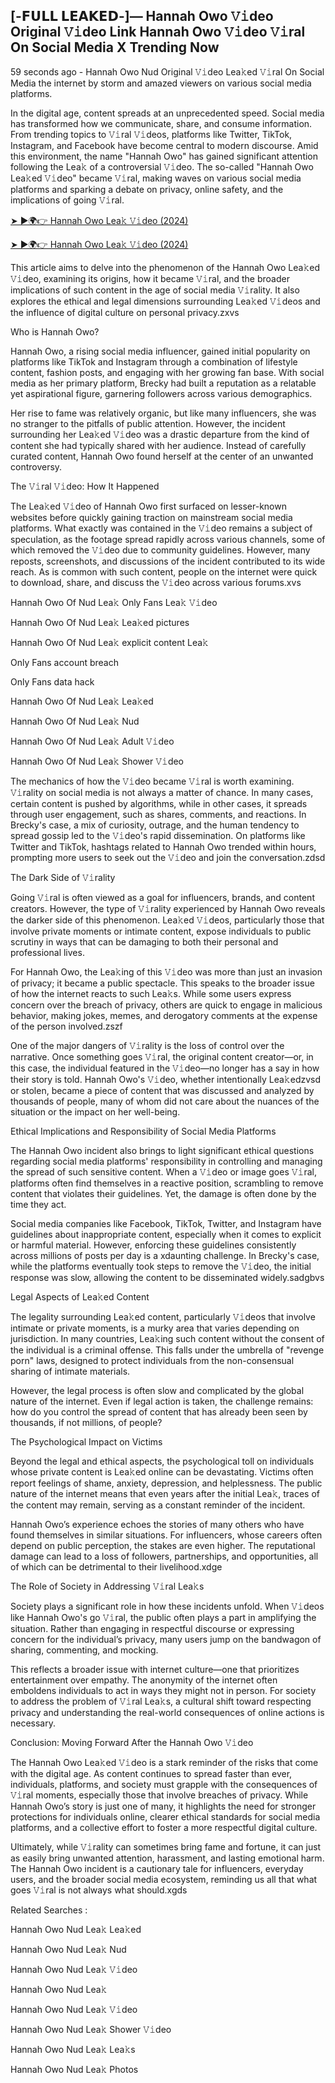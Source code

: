 ## [-𝗙𝗨𝗟𝗟 𝗟𝗘𝗔𝗞𝗘𝗗-]— Hannah Owo 𝚅𝚒deo Original 𝚅𝚒deo Link Hannah Owo 𝚅𝚒deo 𝚅𝚒ral On Social Media X Trending Now

59 seconds ago - Hannah Owo Nud Original 𝚅𝚒deo Lea𝚔ed 𝚅𝚒ral On Social Media the internet by storm and amazed viewers on various social media platforms.

In the digital age, content spreads at an unprecedented speed. Social media has transformed how we communicate, share, and consume information. From trending topics to 𝚅𝚒ral 𝚅𝚒deos, platforms like Twitter, TikTok, Instagram, and Facebook have become central to modern discourse. Amid this environment, the name "Hannah Owo" has gained significant attention following the Lea𝚔 of a controversial 𝚅𝚒deo. The so-called "Hannah Owo Lea𝚔ed 𝚅𝚒deo" became 𝚅𝚒ral, making waves on various social media platforms and sparking a debate on privacy, online safety, and the implications of going 𝚅𝚒ral.

[➤ ►🌍👉 Hannah Owo Lea𝚔 𝚅𝚒deo (2024)](https://shortx.today/leak-ab)

[➤ ►🌍👉 Hannah Owo Lea𝚔 𝚅𝚒deo (2024)](https://shortx.today/leak-ab)

This article aims to delve into the phenomenon of the Hannah Owo Lea𝚔ed 𝚅𝚒deo, examining its origins, how it became 𝚅𝚒ral, and the broader implications of such content in the age of social media 𝚅𝚒rality. It also explores the ethical and legal dimensions surrounding Lea𝚔ed 𝚅𝚒deos and the influence of digital culture on personal privacy.zxvs

Who is Hannah Owo?

Hannah Owo, a rising social media influencer, gained initial popularity on platforms like TikTok and Instagram through a combination of lifestyle content, fashion posts, and engaging with her growing fan base. With social media as her primary platform, Brecky had built a reputation as a relatable yet aspirational figure, garnering followers across various demographics.

Her rise to fame was relatively organic, but like many influencers, she was no stranger to the pitfalls of public attention. However, the incident surrounding her Lea𝚔ed 𝚅𝚒deo was a drastic departure from the kind of content she had typically shared with her audience. Instead of carefully curated content, Hannah Owo found herself at the center of an unwanted controversy.

The 𝚅𝚒ral 𝚅𝚒deo: How It Happened

The Lea𝚔ed 𝚅𝚒deo of Hannah Owo first surfaced on lesser-known websites before quickly gaining traction on mainstream social media platforms. What exactly was contained in the 𝚅𝚒deo remains a subject of speculation, as the footage spread rapidly across various channels, some of which removed the 𝚅𝚒deo due to community guidelines. However, many reposts, screenshots, and discussions of the incident contributed to its wide reach. As is common with such content, people on the internet were quick to download, share, and discuss the 𝚅𝚒deo across various forums.xvs

Hannah Owo Of Nud Lea𝚔 Only Fans Lea𝚔 𝚅𝚒deo

Hannah Owo Of Nud Lea𝚔 Lea𝚔ed pictures

Hannah Owo Of Nud Lea𝚔 explicit content Lea𝚔

Only Fans account breach

Only Fans data hack

Hannah Owo Of Nud Lea𝚔 Lea𝚔ed

Hannah Owo Of Nud Lea𝚔 Nud

Hannah Owo Of Nud Lea𝚔 Adult 𝚅𝚒deo

Hannah Owo Of Nud Lea𝚔 Shower 𝚅𝚒deo

The mechanics of how the 𝚅𝚒deo became 𝚅𝚒ral is worth examining. 𝚅𝚒rality on social media is not always a matter of chance. In many cases, certain content is pushed by algorithms, while in other cases, it spreads through user engagement, such as shares, comments, and reactions. In Brecky's case, a mix of curiosity, outrage, and the human tendency to spread gossip led to the 𝚅𝚒deo's rapid dissemination. On platforms like Twitter and TikTok, hashtags related to Hannah Owo trended within hours, prompting more users to seek out the 𝚅𝚒deo and join the conversation.zdsd

The Dark Side of 𝚅𝚒rality

Going 𝚅𝚒ral is often viewed as a goal for influencers, brands, and content creators. However, the type of 𝚅𝚒rality experienced by Hannah Owo reveals the darker side of this phenomenon. Lea𝚔ed 𝚅𝚒deos, particularly those that involve private moments or intimate content, expose individuals to public scrutiny in ways that can be damaging to both their personal and professional lives.

For Hannah Owo, the Lea𝚔ing of this 𝚅𝚒deo was more than just an invasion of privacy; it became a public spectacle. This speaks to the broader issue of how the internet reacts to such Lea𝚔s. While some users express concern over the breach of privacy, others are quick to engage in malicious behavior, making jokes, memes, and derogatory comments at the expense of the person involved.zszf

One of the major dangers of 𝚅𝚒rality is the loss of control over the narrative. Once something goes 𝚅𝚒ral, the original content creator—or, in this case, the individual featured in the 𝚅𝚒deo—no longer has a say in how their story is told. Hannah Owo's 𝚅𝚒deo, whether intentionally Lea𝚔edzvsd or stolen, became a piece of content that was discussed and analyzed by thousands of people, many of whom did not care about the nuances of the situation or the impact on her well-being.

Ethical Implications and Responsibility of Social Media Platforms

The Hannah Owo incident also brings to light significant ethical questions regarding social media platforms' responsibility in controlling and managing the spread of such sensitive content. When a 𝚅𝚒deo or image goes 𝚅𝚒ral, platforms often find themselves in a reactive position, scrambling to remove content that violates their guidelines. Yet, the damage is often done by the time they act.

Social media companies like Facebook, TikTok, Twitter, and Instagram have guidelines about inappropriate content, especially when it comes to explicit or harmful material. However, enforcing these guidelines consistently across millions of posts per day is a xdaunting challenge. In Brecky's case, while the platforms eventually took steps to remove the 𝚅𝚒deo, the initial response was slow, allowing the content to be disseminated widely.sadgbvs

Legal Aspects of Lea𝚔ed Content

The legality surrounding Lea𝚔ed content, particularly 𝚅𝚒deos that involve intimate or private moments, is a murky area that varies depending on jurisdiction. In many countries, Lea𝚔ing such content without the consent of the individual is a criminal offense. This falls under the umbrella of "revenge porn" laws, designed to protect individuals from the non-consensual sharing of intimate materials.

However, the legal process is often slow and complicated by the global nature of the internet. Even if legal action is taken, the challenge remains: how do you control the spread of content that has already been seen by thousands, if not millions, of people?

The Psychological Impact on Victims

Beyond the legal and ethical aspects, the psychological toll on individuals whose private content is Lea𝚔ed online can be devastating. Victims often report feelings of shame, anxiety, depression, and helplessness. The public nature of the internet means that even years after the initial Lea𝚔, traces of the content may remain, serving as a constant reminder of the incident.

Hannah Owo’s experience echoes the stories of many others who have found themselves in similar situations. For influencers, whose careers often depend on public perception, the stakes are even higher. The reputational damage can lead to a loss of followers, partnerships, and opportunities, all of which can be detrimental to their livelihood.xdge

The Role of Society in Addressing 𝚅𝚒ral Lea𝚔s

Society plays a significant role in how these incidents unfold. When 𝚅𝚒deos like Hannah Owo's go 𝚅𝚒ral, the public often plays a part in amplifying the situation. Rather than engaging in respectful discourse or expressing concern for the individual’s privacy, many users jump on the bandwagon of sharing, commenting, and mocking.

This reflects a broader issue with internet culture—one that prioritizes entertainment over empathy. The anonymity of the internet often emboldens individuals to act in ways they might not in person. For society to address the problem of 𝚅𝚒ral Lea𝚔s, a cultural shift toward respecting privacy and understanding the real-world consequences of online actions is necessary.

Conclusion: Moving Forward After the Hannah Owo 𝚅𝚒deo

The Hannah Owo Lea𝚔ed 𝚅𝚒deo is a stark reminder of the risks that come with the digital age. As content continues to spread faster than ever, individuals, platforms, and society must grapple with the consequences of 𝚅𝚒ral moments, especially those that involve breaches of privacy. While Hannah Owo’s story is just one of many, it highlights the need for stronger protections for individuals online, clearer ethical standards for social media platforms, and a collective effort to foster a more respectful digital culture.

Ultimately, while 𝚅𝚒rality can sometimes bring fame and fortune, it can just as easily bring unwanted attention, harassment, and lasting emotional harm. The Hannah Owo incident is a cautionary tale for influencers, everyday users, and the broader social media ecosystem, reminding us all that what goes 𝚅𝚒ral is not always what should.xgds

Related Searches :

Hannah Owo Nud Lea𝚔 Lea𝚔ed

Hannah Owo Nud Lea𝚔 Nud

Hannah Owo Nud Lea𝚔 𝚅𝚒deo

Hannah Owo Nud Lea𝚔

Hannah Owo Nud Lea𝚔 𝚅𝚒deo

Hannah Owo Nud Lea𝚔 Shower 𝚅𝚒deo

Hannah Owo Nud Lea𝚔 Lea𝚔s

Hannah Owo Nud Lea𝚔 Photos
